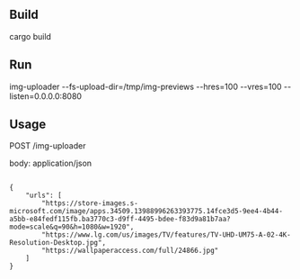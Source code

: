 ## Build
cargo build

## Run
img-uploader --fs-upload-dir=/tmp/img-previews --hres=100 --vres=100 --listen=0.0.0.0:8080

## Usage

POST /img-uploader

body: application/json

```

{
    "urls": [
        "https://store-images.s-microsoft.com/image/apps.34509.13988996263393775.14fce3d5-9ee4-4b44-a5bb-e84fedf115fb.ba3770c3-d9ff-4495-bdee-f83d9a81b7aa?mode=scale&q=90&h=1080&w=1920",
        "https://www.lg.com/us/images/TV/features/TV-UHD-UM75-A-02-4K-Resolution-Desktop.jpg",
        "https://wallpaperaccess.com/full/24866.jpg"
    ]
}
```
